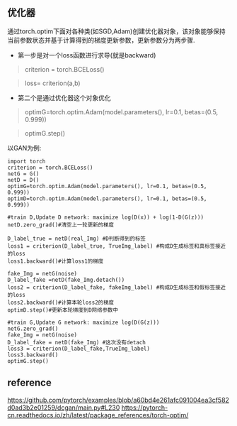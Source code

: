 ## 优化器
通过torch.optim下面对各种类(如SGD,Adam)创建优化器对象，该对象能够保持当前参数状态并基于计算得到的梯度更新参数，更新参数分为两步骤.

- 第一步是对一个loss函数进行求导(就是backward)
>criterion = torch.BCELoss()

>loss= criterion(a,b)

- 第二个是通过优化器这个对象优化

> optimG=torch.optim.Adam(model.parameters(), lr=0.1, betas=(0.5, 0.999))

> optimG.step()

以GAN为例:
```
import torch
criterion = torch.BCELoss()
netG = G()
netD = D()
optimG=torch.optim.Adam(model.parameters(), lr=0.1, betas=(0.5, 0.999))
optimD=torch.optim.Adam(model.parameters(), lr=0.1, betas=(0.5, 0.999))

#train D,Update D network: maximize log(D(x)) + log(1-D(G(z)))
netD.zero_grad()#清空上一轮更新的梯度

D_label_true = netD(real_Img) #D判断得到的标签
loss1 = criterion(D_label_true, TrueImg_label) #构成D生成标签和真标签接近的loss
loss1.backward()#计算loss1的梯度

fake_Img = netG(noise)
D_label_fake =netD(fake_Img.detach())
loss2 = criterion(D_label_fake, fakeImg_label) #构成D生成标签和假标签接近的loss
loss2.backward()#计算本轮loss2的梯度
optimD.step()#更新本轮梯度到D网络参数中

#train G,Update G network: maximize log(D(G(z)))
netG.zero_grad()
fake_Img = netG(noise)
D_label_fake = netD(fake_Img) #这次没有detach
loss3 = criterion(D_label_fake,TrueImg_label)
loss3.backward()
optimG.step()
```






## reference
https://github.com/pytorch/examples/blob/a60bd4e261afc091004ea3cf582d0ad3b2e01259/dcgan/main.py#L230
https://pytorch-cn.readthedocs.io/zh/latest/package_references/torch-optim/
